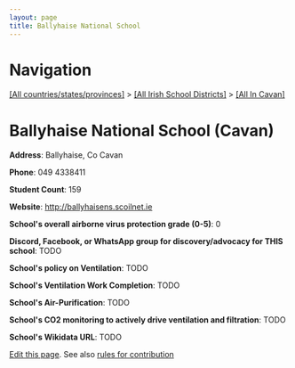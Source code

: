 ```yaml
---
layout: page
title: Ballyhaise National School
---
```

# Navigation

[[All countries/states/provinces]](../../..) > [[All Irish School Districts]](../..) > [[All In Cavan]](..)

# Ballyhaise National School (Cavan)

**Address**: Ballyhaise, Co Cavan

**Phone**: 049 4338411

**Student Count**: 159

**Website**: <http://ballyhaisens.scoilnet.ie>

**School's overall airborne virus protection grade (0-5)**: 0

**Discord, Facebook, or WhatsApp group for discovery/advocacy for THIS school**: TODO

**School's policy on Ventilation**: TODO

**School's Ventilation Work Completion**: TODO

**School's Air-Purification**: TODO

**School's CO2 monitoring to actively drive ventilation and filtration**: TODO

**School's Wikidata URL**: TODO


[Edit this page](https://github.com/ventilate-schools/Ireland/edit/main/./Cavan/Ballyhaise_National_School.md). See also [rules for contribution](../../../contribution-rules/)